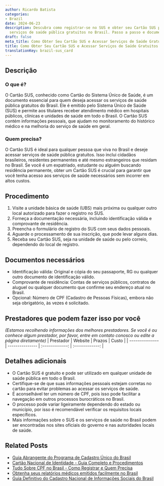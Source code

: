 ```yaml
---
author: Ricardo Batista
categories:
- Brazil
date: 2024-06-23
description: Descubra como registrar-se no SUS e obter seu Cartão SUS para acessar
  serviços de saúde pública gratuitos no Brasil. Passo a passo e documentos necessários.
draft: false
meta_title: Como Obter Seu Cartão SUS e Acessar Serviços de Saúde Gratuitos
title: Como Obter Seu Cartão SUS e Acessar Serviços de Saúde Gratuitos
translationKey: brazil-sus_card
---
```



## Descrição
### O que é?
O Cartão SUS, conhecido como Cartão do Sistema Único de Saúde, é um documento essencial para quem deseja acessar os serviços de saúde pública gratuitos do Brasil. Ele é emitido pelo Sistema Único de Saúde (SUS) e permite aos titulares receber atendimento médico em hospitais públicos, clínicas e unidades de saúde em todo o Brasil. O Cartão SUS contém informações pessoais, que ajudam no monitoramento do histórico médico e na melhoria do serviço de saúde em geral.

### Quem precisa?
O Cartão SUS é ideal para qualquer pessoa que viva no Brasil e deseje acessar serviços de saúde pública gratuitos. Isso inclui cidadãos brasileiros, residentes permanentes e até mesmo estrangeiros que residam no Brasil. Se você é um expatriado, estudante ou alguém buscando residência permanente, obter um Cartão SUS é crucial para garantir que você tenha acesso aos serviços de saúde necessários sem incorrer em altos custos.

## Procedimento

1. Visite a unidade básica de saúde (UBS) mais próxima ou qualquer outro local autorizado para fazer o registro no SUS.
2. Forneça a documentação necessária, incluindo identificação válida e comprovante de residência.
3. Preencha o formulário de registro do SUS com seus dados pessoais.
4. Aguarde o processamento de sua inscrição, que pode levar alguns dias.
5. Receba seu Cartão SUS, seja na unidade de saúde ou pelo correio, dependendo do local de registro.

## Documentos necessários

- Identificação válida: Original e cópia do seu passaporte, RG ou qualquer outro documento de identificação válido.
- Comprovante de residência: Contas de serviços públicos, contratos de aluguel ou qualquer documento que confirme seu endereço atual no Brasil.
- Opcional: Número de CPF (Cadastro de Pessoas Físicas), embora não seja obrigatório, às vezes é solicitado.

## Prestadores que podem fazer isso por você
_(Estamos recolhendo informações dos melhores prestadores. Se você é ou conhece algum prestador, por favor, entre em contato conosco ou edite a página diretamente)_
| Prestador       |     Website     |     Prazos       |       Custo      |
| --------------- | --------------- |  :-------------:  | :-------------: |

## Detalhes adicionais

- O Cartão SUS é gratuito e pode ser utilizado em qualquer unidade de saúde pública em todo o Brasil.
- Certifique-se de que suas informações pessoais estejam corretas no cartão para evitar problemas ao acessar os serviços de saúde.
- É aconselhável ter um número de CPF, pois isso pode facilitar a navegação em outros processos burocráticos no Brasil.
- O processo pode variar ligeiramente dependendo do estado ou município, por isso é recomendável verificar os requisitos locais específicos.
- Mais informações sobre o SUS e os serviços de saúde no Brasil podem ser encontradas nos sites oficiais do governo e nas autoridades locais de saúde.
## Related Posts

- [Guia Abrangente do Programa de Cadastro Único do Brasil](https://tramitit.com/pt/guides/brazil/cadastro_%C3%BAnico/)
- [Cartão Nacional de Identidade - Guia Completo e Procedimentos](https://tramitit.com/pt/guides/brazil/documento_de_identidade/)
- [Tudo Sobre CPF no Brasil - Como Registrar e Quem Precisa](https://tramitit.com/pt/guides/brazil/cadastro_de_pessoas_f%C3%ADsicas/)
- [Obtenha seus relatórios médicos emitidos facilmente no Brasil](https://tramitit.com/pt/guides/brazil/emiss%C3%A3o_de_laudo_m%C3%A9dico/)
- [Guia Definitivo do Cadastro Nacional de Informações Sociais do Brasil](https://tramitit.com/pt/guides/brazil/cadastro_nacional_de_informa%C3%A7%C3%B5es_sociais/)